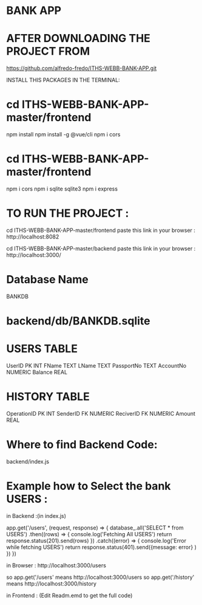 # BANK APP


# AFTER DOWNLOADING THE PROJECT FROM
https://github.com/alfredo-fredo/ITHS-WEBB-BANK-APP.git

INSTALL THIS PACKAGES IN THE TERMINAL:
# cd ITHS-WEBB-BANK-APP-master/frontend
npm install
npm install -g @vue/cli
npm i cors

# cd ITHS-WEBB-BANK-APP-master/frontend
npm i cors
npm i sqlite sqlite3
npm i express

# TO RUN THE PROJECT :
cd ITHS-WEBB-BANK-APP-master/frontend
paste this link in your browser :
http://localhost:8082

cd ITHS-WEBB-BANK-APP-master/backend
paste this link in your browser :
http://localhost:3000/



# Database Name
BANKDB
# backend/db/BANKDB.sqlite

# USERS TABLE
UserID PK INT
FName TEXT
LName TEXT
PassportNo TEXT
AccountNo NUMERIC
Balance REAL

# HISTORY TABLE
OperationID PK INT
SenderID FK NUMERIC
ReciverID FK NUMERIC
Amount REAL

# Where to find Backend Code:
backend/index.js

# Example how to Select the bank USERS :
in Backend :(in index.js)

app.get('/users', (request, response) => {
    database_.all('SELECT * from USERS')
        .then((rows) => {
            console.log('Fetching All USERS')
            return response.status(201).send(rows)
        })
        .catch((error) => {
            console.log('Error while fetching USERS')
            return response.status(401).send({message: error}
            )
        })
})

in Browser :
http://localhost:3000/users

so app.get('/users' means http://localhost:3000/users
so app.get('/history' means http://localhost:3000/history

in Frontend : (Edit Readm.emd to get the full code)

<template>
    <div>
        <h2>Bank Users</h2>
        <ul>
            <li :key="user.id" v-for="user in users">
                <p>{{USER.Fname}} - {{USER.Lname}}</p>
                <p>Passport No: {{USER.PassprtNo}}</p>
                <p>Account No :{{USER.AccountNo}}</p>
                <p>Balance : {{USER.AccountNo}} SEK</p>
            </li>
        </ul>
    </div>
</template>

<script>
    export default {
        name: "USERS",
        data() {
            return {
                users: []
            }
        },
        beforeMount() {
            this.fetchBankUsers();
            this.setTitle()
        },
        methods: {
            fetchBankUsers() {
                fetch("http://localhost:3000/users")
                    .then(response => response.json())
                    .then(result => {
                        this.users = result
                        console.log(result);
                    })
                    .catch(() => {
                        console.log({message: -1});
                    })
            },
            setTitle() {
                document.title = "Bank Users"
            }
        }
    }
</script>
